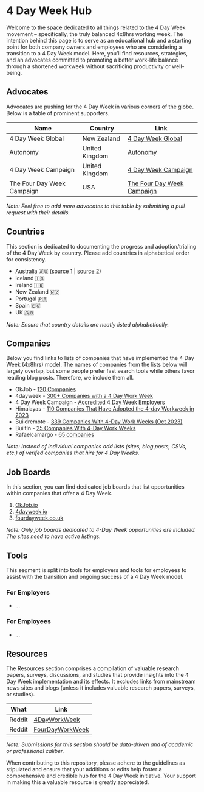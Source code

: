 # 4 Day Week Hub

Welcome to the space dedicated to all things related to the 4 Day Week movement – specifically, the truly balanced 4x8hrs working week. The intention behind this page is to serve as an educational hub and a starting point for both company owners and employees who are considering a transition to a 4 Day Week model. Here, you’ll find resources, strategies, and an advocates committed to promoting a better work-life balance through a shortened workweek without sacrificing productivity or well-being.

## Advocates

Advocates are pushing for the 4 Day Week in various corners of the globe. Below is a table of prominent supporters.

| Name              | Country       | Link                                 |
|-------------------|---------------|--------------------------------------|
| 4 Day Week Global        | New Zealand     | [4 Day Week Global](https://www.4dayweek.com/)                            |
| Autonomy        | United Kingdom     | [Autonomy](https://autonomy.work/)                            |
| 4 Day Week Campaign        | United Kingdom     | [4 Day Week Campaign](https://www.4dayweek.co.uk/)                            |
| The Four Day Week Campaign               | USA           | [The Four Day Week Campaign](https://workfour.org/)                                  |

*Note: Feel free to add more advocates to this table by submitting a pull request with their details.*

## Countries

This section is dedicated to documenting the progress and adoption/trialing of the 4 Day Week by country. Please add countries in alphabetical order for consistency.

- Australia 🇦🇺 ([source 1](https://www.example.com/) | [source 2](https://www.example.com/))
- Iceland 🇮🇸 
- Ireland 🇮🇪
- New Zealand 🇳🇿
- Portugal 🇵🇹
- Spain 🇪🇸
- UK 🇬🇧 

*Note: Ensure that country details are neatly listed alphabetically.*

## Companies

Below you find links to lists of companies that have implemented the 4 Day Week (4x8hrs) model. The names of companies from the lists below will largely overlap, but some people prefer fast search tools while others favor reading blog posts. Therefore, we include them all. 

- OkJob - [120 Companies](https://www.okjob.io/companies)
- 4dayweek - [300+ Companies with a 4 Day Work Week](https://4dayweek.io/companies)
- 4 Day Week Campaign - [Accredited 4 Day Week Employers](https://www.4dayweek.co.uk/employers)
- Himalayas - [110 Companies That Have Adopted the 4-day Workweek in 2023](https://himalayas.app/advice/companies-with-4-day-workweeks)
- Buildremote - [339 Companies With 4-Day Work Weeks (Oct 2023)](https://buildremote.co/four-day-week/4-day-work-week-companies/)
- BuiltIn - [25 Companies With 4-Day Work Weeks](https://builtin.com/company-culture/companies-with-4-day-work-weeks)
- Rafaelcamargo - [65 companies](https://4dayweek.rafaelcamargo.com/)

*Note: Instead of individual companies add lists (sites, blog posts, CSVs, etc.) of verifed companies that hire for 4 Day Weeks.*

## Job Boards

In this section, you can find dedicated job boards that list opportunities within companies that offer a 4 Day Week.

1. [OkJob.io](https://www.okjob.io/jobs)
2. [4dayweek.io](https://4dayweek.io)
3. [fourdayweek.co.uk](https://fourdayweek.co.uk/)

*Note: Only job boards dedicated to 4-Day Week opportunities are included. The sites need to have active listings.*

## Tools

This segment is split into tools for employers and tools for employees to assist with the transition and ongoing success of a 4 Day Week model.

### For Employers

- ...

### For Employees

- ...

## Resources

The Resources section comprises a compilation of valuable research papers, surveys, discussions, and studies that provide insights into the 4 Day Week implementation and its effects. It excludes links from mainstream news sites and blogs (unless it includes valuable research papers, surveys, or studies).

What       | Link                                 |
---------------|--------------------------------------|
Reddit     | [4DayWorkWeek](https://www.reddit.com/r/4DayWorkWeek/) |
Reddit     | [FourDayWorkWeek](https://www.reddit.com/r/FourDayWorkWeek/) |



*Note: Submissions for this section should be data-driven and of academic or professional caliber.*

When contributing to this repository, please adhere to the guidelines as stipulated and ensure that your additions or edits help foster a comprehensive and credible hub for the 4 Day Week initiative. Your support in making this a valuable resource is greatly appreciated.
